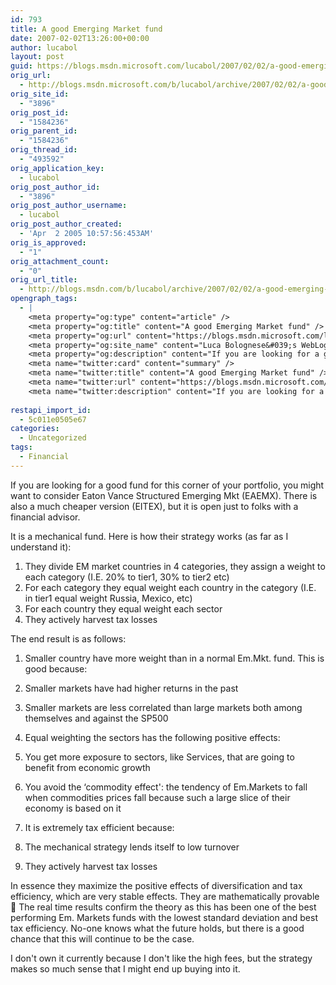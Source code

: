 ```yaml
---
id: 793
title: A good Emerging Market fund
date: 2007-02-02T13:26:00+00:00
author: lucabol
layout: post
guid: https://blogs.msdn.microsoft.com/lucabol/2007/02/02/a-good-emerging-market-fund/
orig_url:
  - http://blogs.msdn.microsoft.com/b/lucabol/archive/2007/02/02/a-good-emerging-market-fund.aspx
orig_site_id:
  - "3896"
orig_post_id:
  - "1584236"
orig_parent_id:
  - "1584236"
orig_thread_id:
  - "493592"
orig_application_key:
  - lucabol
orig_post_author_id:
  - "3896"
orig_post_author_username:
  - lucabol
orig_post_author_created:
  - 'Apr  2 2005 10:57:56:453AM'
orig_is_approved:
  - "1"
orig_attachment_count:
  - "0"
orig_url_title:
  - http://blogs.msdn.com/b/lucabol/archive/2007/02/02/a-good-emerging-market-fund.aspx
opengraph_tags:
  - |
    <meta property="og:type" content="article" />
    <meta property="og:title" content="A good Emerging Market fund" />
    <meta property="og:url" content="https://blogs.msdn.microsoft.com/lucabol/2007/02/02/a-good-emerging-market-fund/" />
    <meta property="og:site_name" content="Luca Bolognese&#039;s WebLog" />
    <meta property="og:description" content="If you are looking for a good fund for this corner of your portfolio, you might want to consider Eaton Vance Structured Emerging Mkt (EAEMX). There is also a much cheaper version (EITEX), but it is open just to folks with a financial advisor. It is a&nbsp;mechanical fund. Here is how their strategy works (as..." />
    <meta name="twitter:card" content="summary" />
    <meta name="twitter:title" content="A good Emerging Market fund" />
    <meta name="twitter:url" content="https://blogs.msdn.microsoft.com/lucabol/2007/02/02/a-good-emerging-market-fund/" />
    <meta name="twitter:description" content="If you are looking for a good fund for this corner of your portfolio, you might want to consider Eaton Vance Structured Emerging Mkt (EAEMX). There is also a much cheaper version (EITEX), but it is open just to folks with a financial advisor. It is a&nbsp;mechanical fund. Here is how their strategy works (as..." />
    
restapi_import_id:
  - 5c011e0505e67
categories:
  - Uncategorized
tags:
  - Financial
---
```

If you are looking for a good fund for this corner of your portfolio, you might want to consider Eaton Vance Structured Emerging Mkt (EAEMX). There is also a much cheaper version (EITEX), but it is open just to folks with a financial advisor.

It is a&nbsp;mechanical fund. Here is how their strategy works (as far as I understand it):

  1. They divide EM market countries&nbsp;in 4 categories, they assign a weight&nbsp;to each category (I.E. 20% to tier1, 30% to tier2 etc)
  2. For each category they equal weight each country in the category (I.E. in tier1 equal weight Russia, Mexico, etc)
  3. For each country they equal weight each sector
  4. They actively harvest tax losses

The end result is as follows:

  1. Smaller country have more weight than in a normal Em.Mkt. fund. This is good because:
  1. Smaller markets have had higher returns in the past
  2. Smaller markets&nbsp;are less correlated than large markets both among themselves and against the SP500

  2. Equal weighting the sectors has the following positive effects:
  1. You get more exposure to sectors, like Services, that are going to benefit from economic growth
  2. You avoid the &#8216;commodity effect': the tendency of Em.Markets to fall when commodities prices fall because such a large slice of their economy is based on it

  3. It is extremely tax efficient because:
  1. The mechanical strategy lends itself to low turnover
  2. They actively harvest tax losses

In essence they maximize the positive effects of diversification and tax efficiency, which are very stable effects. They are mathematically provable 🙂 The real time results confirm the theory as this has been one of the best performing Em. Markets funds with the lowest standard deviation and best tax efficiency. No-one knows what the future holds, but there is a good chance that this will continue to be the case.

I don't own it currently because I don't like the high fees, but the strategy makes so much sense that I might end up buying into it.